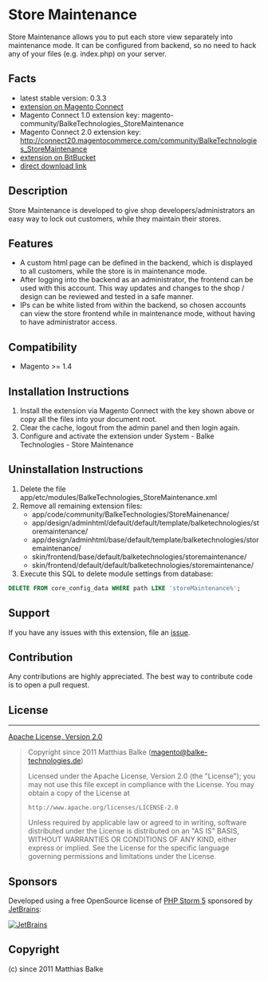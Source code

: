 # Store Maintenance

Store Maintenance allows you to put each store view separately into maintenance mode. It can be configured from backend, so no need to hack any of your files (e.g. index.php) on your server.

## Facts
 * latest stable version: 0.3.3
 * [extension on Magento Connect](http://www.magentocommerce.com/magento-connect/store-maintenance.html)
 * Magento Connect 1.0 extension key: magento-community/BalkeTechnologies_StoreMaintenance
 * Magento Connect 2.0 extension key: http://connect20.magentocommerce.com/community/BalkeTechnologies_StoreMaintenance
 * [extension on BitBucket](https://bitbucket.org/matthiasbalke/magento-module-storemaintenance)
 * [direct download link](https://bitbucket.org/matthiasbalke/magento-module-storemaintenance/downloads/BalkeTechnologies_StoreMaintenance-0.3.3.tgz)

## Description
Store Maintenance is developed to give shop developers/administrators an easy way to lock out customers, while they maintain their stores.

## Features
 * A custom html page can be defined in the backend, which is displayed to all customers, while the store is in maintenance mode.
 * After logging into the backend as an administrator, the frontend can be used with this account. This way updates and changes to the shop / design can be reviewed and tested in a safe manner.
 * IPs can be white listed from within the backend, so chosen accounts can view the store frontend while in maintenance mode, without having to have administrator access.

## Compatibility
 * Magento >= 1.4

## Installation Instructions
1. Install the extension via Magento Connect with the key shown above or copy all the files into your document root.
2. Clear the cache, logout from the admin panel and then login again.
3. Configure and activate the extension under System - Balke Technologies - Store Maintenance

## Uninstallation Instructions
1. Delete the file app/etc/modules/BalkeTechnologies_StoreMaintenance.xml
2. Remove all remaining extension files:
    * app/code/community/BalkeTechnologies/StoreMainenance/
    * app/design/adminhtml/default/default/template/balketechnologies/storemaintenance/
    * app/design/adminhtml/base/default/template/balketechnologies/storemaintenance/
    * skin/frontend/base/default/balketechnologies/storemaintenance/
    * skin/frontend/default/default/balketechnologies/storemaintenance/
3. Execute this SQL to delete module settings from database:  
```sql
DELETE FROM core_config_data WHERE path LIKE 'storeMaintenance%';
```

## Support
If you have any issues with this extension, file an [issue](https://github.com/matthiasbalke/magento-store-maintenance/issues/new).

## Contribution
Any contributions are highly appreciated. The best way to contribute code is to open a pull request.

## License
- - -
[Apache License, Version 2.0](http://www.apache.org/licenses/LICENSE-2.0.html)

> Copyright since 2011 Matthias Balke (magento@balke-technologies.de)
> 
> Licensed under the Apache License, Version 2.0 (the "License");
> you may not use this file except in compliance with the License.
> You may obtain a copy of the License at
> 
>     http://www.apache.org/licenses/LICENSE-2.0
> 
> Unless required by applicable law or agreed to in writing, software
> distributed under the License is distributed on an "AS IS" BASIS,
> WITHOUT WARRANTIES OR CONDITIONS OF ANY KIND, either express or implied.
> See the License for the specific language governing permissions and
> limitations under the License.

## Sponsors
Developed using a free OpenSource license of [PHP Storm 5](http://www.jetbrains.com/phpstorm/) sponsored by [JetBrains](http://www.jetbrains.com/):

[![JetBrains](http://www.jetbrains.com/img/logos/logo_jetbrains_small.gif "JetBrains")](http://www.jetbrains.com/)

## Copyright
(c) since 2011 Matthias Balke

